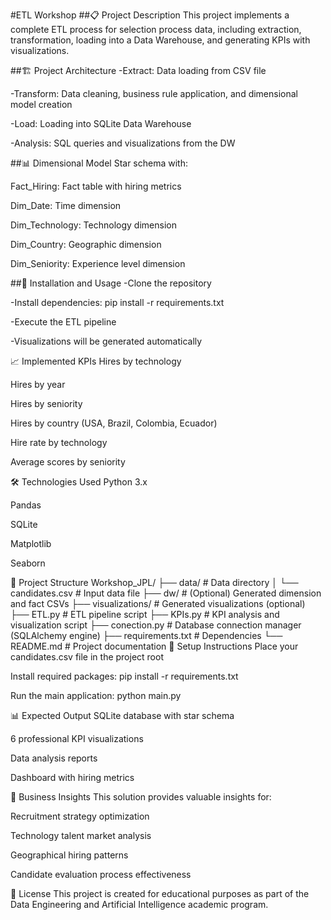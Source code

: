 #ETL Workshop 
##📋 Project Description
This project implements a complete ETL process for selection process data, including extraction, transformation, loading into a Data Warehouse, and generating KPIs with visualizations.

##🏗️ Project Architecture
-Extract: Data loading from CSV file

-Transform: Data cleaning, business rule application, and dimensional model creation

-Load: Loading into SQLite Data Warehouse

-Analysis: SQL queries and visualizations from the DW

##📊 Dimensional Model
Star schema with:

Fact_Hiring: Fact table with hiring metrics

Dim_Date: Time dimension

Dim_Technology: Technology dimension

Dim_Country: Geographic dimension

Dim_Seniority: Experience level dimension

##🚀 Installation and Usage
-Clone the repository

-Install dependencies: pip install -r requirements.txt

-Execute the ETL pipeline

-Visualizations will be generated automatically

📈 Implemented KPIs
Hires by technology

Hires by year

Hires by seniority

Hires by country (USA, Brazil, Colombia, Ecuador)

Hire rate by technology

Average scores by seniority

🛠️ Technologies Used
Python 3.x

Pandas

SQLite

Matplotlib

Seaborn



📁 Project Structure
Workshop_JPL/
├── data/                      # Data directory
│   └── candidates.csv         # Input data file
├── dw/                        # (Optional) Generated dimension and fact CSVs
├── visualizations/            # Generated visualizations (optional)
├── ETL.py                     # ETL pipeline script
├── KPIs.py                    # KPI analysis and visualization script
├── conection.py               # Database connection manager (SQLAlchemy engine)
├── requirements.txt           # Dependencies
└── README.md                  # Project documentation
🔧 Setup Instructions
Place your candidates.csv file in the project root

Install required packages: pip install -r requirements.txt

Run the main application: python main.py

📊 Expected Output
SQLite database with star schema

6 professional KPI visualizations

Data analysis reports

Dashboard with hiring metrics

🎯 Business Insights
This solution provides valuable insights for:

Recruitment strategy optimization

Technology talent market analysis

Geographical hiring patterns

Candidate evaluation process effectiveness

📝 License
This project is created for educational purposes as part of the Data Engineering and Artificial Intelligence academic program.
